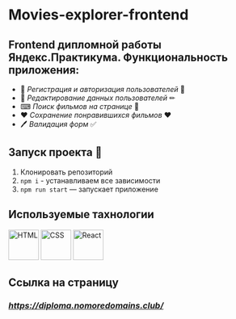 # Movies-explorer-frontend

## Frontend дипломной работы Яндекс.Практикума. Функциональность приложения:

* 🔐 _Регистрация и авторизация пользователей_ 🔐
* 📝 _Редактирование данных пользователей_ ✏
* ⌨ _Поиск фильмов на странице_ 🔎
* ❤ _Сохранение понравившихся фильмов_ ❤
* 🖊 _Валидация форм_ ✅

## Запуск проекта 🚀
 1. Клонировать репозиторий
 2. `npm i` - устанавливаем все зависимости  
 3. `npm run start` — запускает приложение

## Используемые тахнологии

<div display = 'flex' flex-wrap = 'wrap'>
<img src="https://cdn.jsdelivr.net/gh/devicons/devicon/icons/html5/html5-original-wordmark.svg" alt='HTML' width='60' height='60'/>
<img src="https://cdn.jsdelivr.net/gh/devicons/devicon/icons/css3/css3-original-wordmark.svg" alt='CSS' width='60' height='60'/>
<img src="https://cdn.jsdelivr.net/gh/devicons/devicon/icons/react/react-original-wordmark.svg" alt = 'React' width = '60' height = '60'/>
</div>          

## Ссылка на страницу

### _https://diploma.nomoredomains.club/_
